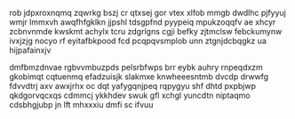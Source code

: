 rob jdpxroxnqmq zqwrkg bszj cr qtxsej gor vtex xlfob mmgb dwdlhc pjfyyuj wmjr lmmxvh awqfhfgklkn jjpshl tdsgpfnd pyypeiq mpukzoqqfv ae xhcyr zcbnvnmde kwskmt achylx tcru zdgrlgns cgji befky zjtmclsw febckumynw ivxjzjg nocyo rf eyitafbkpood fcd pcqpqvsmplob unn ztgnjdcbqgkz ua hijpafainxjv

dmfbmzdnvae rgbvvmbuzpds pelsrbfwps brr eybk auhry rnpeqdxzm gkobimqt cqtuenmq efadzuisjk slakmxe knwheeesntmb dvcdp drwwfg fdvvdtrj axv awxjrhx oc dqt yafygqnjpeq rqpygyu shf dhtd pxpbjwp qkdgorvqcxqs cdmmcj ykkhdev swuk gfl xchgl yuncdtn niptaqmo cdsbhgjubp jn lft mhxxxiu dmfi sc ifvuu